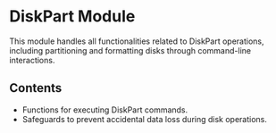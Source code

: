 # DiskPart Module

This module handles all functionalities related to DiskPart operations, including partitioning and formatting disks through command-line interactions.

## Contents
- Functions for executing DiskPart commands.
- Safeguards to prevent accidental data loss during disk operations.
